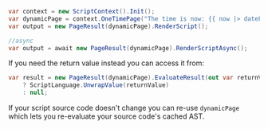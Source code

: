 ```csharp
var context = new ScriptContext().Init();
var dynamicPage = context.OneTimePage("The time is now: {{ now |> dateFormat('HH:mm:ss') }}"); 
var output = new PageResult(dynamicPage).RenderScript();

//async
var output = await new PageResult(dynamicPage).RenderScriptAsync();
```

If you need the return value instead you can access it from:

```csharp
var result = new PageResult(dynamicPage).EvaluateResult(out var returnValue)
    ? ScriptLanguage.UnwrapValue(returnValue)
    : null;
```

If your script source code doesn't change you can re-use `dynamicPage` which lets you re-evaluate your source code's cached AST.